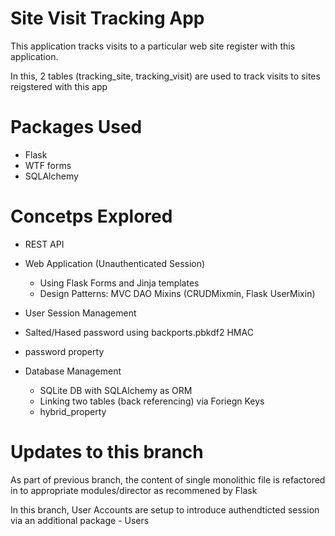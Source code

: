 Site Visit Tracking App
==============
This application tracks visits to a particular web site register with this application.

In this, 2 tables (tracking_site, tracking_visit) are used to track visits to sites reigstered with this app


Packages Used
==============
* Flask
* WTF forms
* SQLAlchemy

Concetps Explored
==============
* REST API
* Web Application (Unauthenticated Session)
  * Using Flask Forms and Jinja templates
  * Design Patterns: 
     MVC
     DAO
     Mixins (CRUDMixmin, Flask UserMixin)
* User Session Management
* Salted/Hased password using backports.pbkdf2 HMAC
* password property

* Database Management
  * SQLite DB with SQLAlchemy as ORM
  * Linking two tables (back referencing) via Foriegn Keys
  * hybrid_property

Updates to this branch
==============
As part of previous branch, the content of single monolithic file is refactored  in to appropriate modules/director as recommened by Flask

In this branch, User Accounts are setup to introduce authendticted session via an additional package - Users

